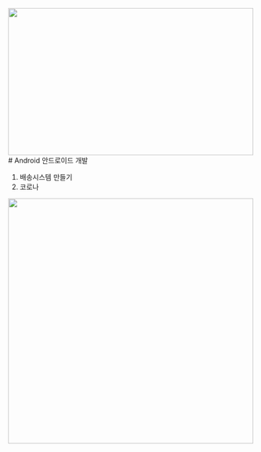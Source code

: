 <img src="https://www.pinclipart.com/picdir/big/551-5511063_brand-guidelines-android-logo-clipart.png" width="500" height="300"/>
# Android 안드로이드 개발

1. 배송시스템 만들기 
2. 코로나


<img src="https://www.pinclipart.com/picdir/big/453-4532374_android-development-summer-training-in-jaipur-android-app.png" width="500" height="500"/>
